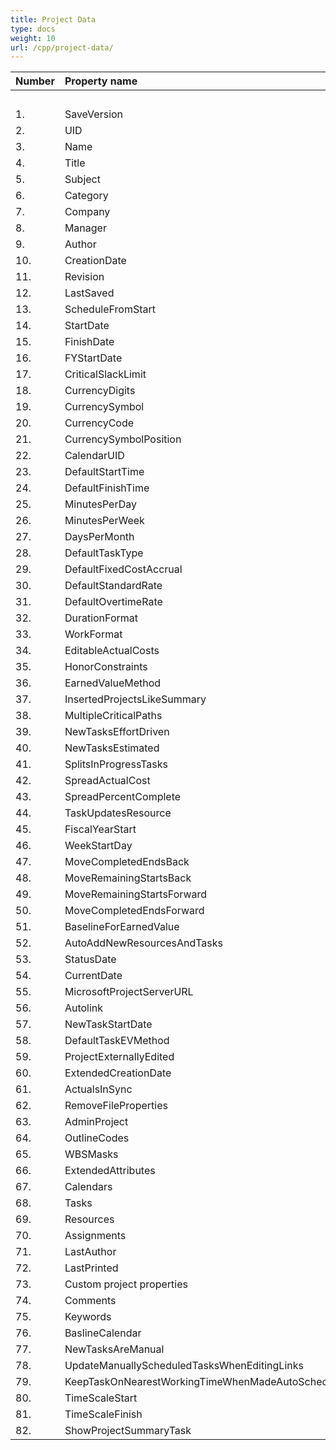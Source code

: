 ```yaml
---
title: Project Data
type: docs
weight: 10
url: /cpp/project-data/
---
```


|**Number** |**Property name** |**XML** |**MPP** |** |** |**  |** |** |**Comments** |
| :- | :- | :- | :- | :- | :- | :- | :- | :- | :- |
| | | |**2003** |**2007** |**2010** |**2013** |**2016** |**2019** | |
|1. |SaveVersion |R/W |N/A |R |R |R |R |R | |
|2. |UID |– |– |– |– |– |– |– | |
|3. |Name |R/W |R/W |R/W |R/W |R/W |R/W |R/W | |
|4. |Title |R/W |R/W |R/W |R/W |R/W |R/W |R/W | |
|5. |Subject |R/W |R/W |R/W |R/W |R/W |R/W |R/W | |
|6. |Category |R/W |R/W |R/W |R/W |R/W |R/W |R/W | |
|7. |Company |R/W |R/W |R/W |R/W |R/W |R/W |R/W | |
|8. |Manager |R/W |R/W |R/W |R/W |R/W |R/W |R/W | |
|9. |Author |R/W |R/W |R/W |R/W |R/W |R/W |R/W | |
|10. |CreationDate |R/W |R |R |R |R |R |R | |
|11. |Revision |R/W |R/W |R/W|R/W |R/W |R/W |R/W | |
|12. |LastSaved |R/W |R/W |R/W |R/W |R/W |R/W |R/W | |
|13. |ScheduleFromStart |R/W |R/W |R/W |R/W |R/W |R/W |R/W | |
|14. |StartDate |R/W |R/W |R/W |R/W |R/W |R/W |R/W | |
|15. |FinishDate |R/W |R/W |R/W |R/W |R/W |R/W |R/W | |
|16. |FYStartDate |R/W |R/W |R/W |R/W |R/W |R/W |R/W | |
|17. |CriticalSlackLimit |R/W |R/W |R/W |R/W |R/W |R/W |R/W | |
|18. |CurrencyDigits |R/W |R/W |R/W |R/W |R/W |R/W |R/W | |
|19. |CurrencySymbol |R/W |R/W |R/W |R/W |R/W |R/W |R/W | |
|20. |CurrencyCode |R/W |R/W |R/W |R/W |R/W |R/W |R/W | |
|21. |CurrencySymbolPosition |R/W |R/W |R/W |R/W |R/W |R/W |R/W | |
|22. |CalendarUID |R/W |R/W |R/W |R/W |R/W |R/W |R/W | |
|23. |DefaultStartTime |R/W |R/W |R/W |R/W |R/W |R/W |R/W | |
|24. |DefaultFinishTime |R/W |R/W |R/W |R/W |R/W |R/W |R/W | |
|25. |MinutesPerDay |R/W |R/W |R/W |R/W |R/W |R/W |R/W | |
|26. |MinutesPerWeek |R/W |R/W |R/W |R/W |R/W |R/W |R/W | |
|27. |DaysPerMonth |R/W |R/W |R/W |R/W |R/W |R/W |R/W | |
|28. |DefaultTaskType |R/W |R/W |R/W |R/W |R/W |R/W |R/W | |
|29. |DefaultFixedCostAccrual |R/W |R/W |R/W |R/W |R/W |R/W |R/W | |
|30. |DefaultStandardRate |R/W |R/W |R/W |R/W |R/W |R/W |R/W | |
|31. |DefaultOvertimeRate |R/W |R/W |R/W |R/W |R/W |R/W |R/W | |
|32. |DurationFormat |R/W |R/W |R/W |R/W |R/W |R/W |R/W | |
|33. |WorkFormat |R/W |R/W |R/W |R/W |R/W |R/W |R/W | |
|34. |EditableActualCosts |R/W |R/W |R/W |R/W |R/W |R/W |R/W | |
|35. |HonorConstraints |R/W |R/W |R/W |R/W |R/W |R/W |R/W | |
|36. |EarnedValueMethod |R/W |– |– |– |– |– |– | |
|37. |InsertedProjectsLikeSummary |R/W |R/W |R/W |R/W |R/W |R/W |R/W | |
|38. |MultipleCriticalPaths |R/W |R/W |R/W |R/W |R/W |R/W |R/W | |
|39. |NewTasksEffortDriven |R/W |R/W |R/W |R/W |R/W |R/W |R/W | |
|40. |NewTasksEstimated |R/W |R/W |R/W |R/W |R/W |R/W |R/W | |
|41. |SplitsInProgressTasks |R/W |R/W |R/W |R/W |R/W |R/W |R/W | |
|42. |SpreadActualCost |R/W |R/W |R/W |R/W |R/W |R/W |R/W | |
|43. |SpreadPercentComplete |R/W |R/W |R/W |R/W |R/W |R/W |R/W | |
|44. |TaskUpdatesResource |R/W |R/W |R/W |R/W |R/W |R/W |R/W | |
|45. |FiscalYearStart |R/W |R/W |R/W |R/W |R/W |R/W |R/W | |
|46. |WeekStartDay |R/W |R/W |R/W |R/W |R/W |R/W |R/W | |
|47. |MoveCompletedEndsBack |R/W |R/W |R/W |R/W |R/W |R/W |R/W | |
|48. |MoveRemainingStartsBack |R/W |R/W |R/W |R/W |R/W |R/W |R/W | |
|49. |MoveRemainingStartsForward |R/W |R/W |R/W |R/W |R/W |R/W |R/W | |
|50. |MoveCompletedEndsForward |R/W |R/W |R/W |R/W |R/W |R/W |R/W | |
|51. |BaselineForEarnedValue |R/W |R/W |R/W |R/W |R/W |R/W |R/W | |
|52. |AutoAddNewResourcesAndTasks |R/W |R/W |R/W |R/W |R/W |R/W |R/W | |
|53. |StatusDate |R/W |R/W |R/W |R/W |R/W |R/W |R/W | |
|54. |CurrentDate |R/W |R |R |R |R |R |R | |
|55. |MicrosoftProjectServerURL |R/W |– |– |– |– |– |– | |
|56. |Autolink |R/W |R/W|R/W |R/W |R/W |R/W |R/W | |
|57. |NewTaskStartDate |R/W |R/W |R/W |R/W |R/W |R/W |R/W | |
|58. |DefaultTaskEVMethod |R/W |R/W |R/W |R/W |R/W |R/W |R/W | |
|59. |ProjectExternallyEdited |R/W |– |– |– |– |– |– | |
|60. |ExtendedCreationDate |R/W |– |– |– |– |– |– | |
|61. |ActualsInSync |R/W |– |– |– |– |– |– | |
|62. |RemoveFileProperties |R/W |R/W |R/W |R/W |R/W |R/W |R/W | |
|63. |AdminProject |R/W |– |– |– |– |– |– | |
|64. |OutlineCodes |R/W |R/W |R/W |R/W |R/W |R/W |R/W | |
|65. |WBSMasks |– |– |– |– |– |– |– | |
|66. |ExtendedAttributes |R/W |R/W |R/W |R/W |R/W |R/W |R/W | |
|67. |Calendars |R/W |R/W |R/W |R/W |R/W |R/W |R/W | |
|68. |Tasks |R/W |R/W |R/W |R/W |R/W |R/W |R/W | |
|69. |Resources |R/W |R/W |R/W |R/W |R/W |R/W |R/W | |
|70. |Assignments |R/W |R/W |R/W |R/W |R/W |R/W |R/W | |
|71. |LastAuthor |N/A |R/W |R/W |R/W |R/W |R/W |R/W | |
|72. |LastPrinted |N/A |R/W |R/W |R/W |R/W |R/W |R/W | |
|73. |Custom project properties |N/A |R |R |R |R |R |R | |
|74. |Comments |N/A |R/W |R/W |R/W |R/W |R/W |R/W | |
|75. |Keywords |N/A |R/W |R/W |R/W |R/W |R/W |R/W | |
|76. |BaslineCalendar |– |N/A |N/A |– |– |– |– | |
|77. |NewTasksAreManual |R/W |N/A |N/A |R/W |R/W |R/W |R/W | |
|78. |UpdateManuallyScheduledTasksWhenEditingLinks |R/W |N/A |N/A |R/W|R/W |R/W|R/W | |
|79. |KeepTaskOnNearestWorkingTimeWhenMadeAutoScheduled |R/W |N/A |N/A |R/W |R/W |R/W|R/W | |
|80. |TimeScaleStart|N/A |R |R |R |R |R |R | |
|81. |TimeScaleFinish|N/A |R |R |R |R |R |R | |
|82. |ShowProjectSummaryTask|N/A |R |R |R |R |R |R | |

